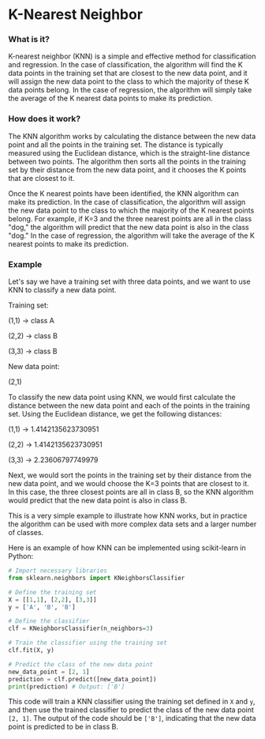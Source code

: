 # K-Nearest Neighbor

### What is it?

K-nearest neighbor (KNN) is a simple and effective method for classification and regression. In the case of classification, the algorithm will find the K data points in the training set that are closest to the new data point, and it will assign the new data point to the class to which the majority of these K data points belong. In the case of regression, the algorithm will simply take the average of the K nearest data points to make its prediction.

### How does it work?

The KNN algorithm works by calculating the distance between the new data point and all the points in the training set. The distance is typically measured using the Euclidean distance, which is the straight-line distance between two points. The algorithm then sorts all the points in the training set by their distance from the new data point, and it chooses the K points that are closest to it.

Once the K nearest points have been identified, the KNN algorithm can make its prediction. In the case of classification, the algorithm will assign the new data point to the class to which the majority of the K nearest points belong. For example, if K=3 and the three nearest points are all in the class "dog," the algorithm will predict that the new data point is also in the class "dog." In the case of regression, the algorithm will take the average of the K nearest points to make its prediction.

### Example

Let's say we have a training set with three data points, and we want to use KNN to classify a new data point.

Training set:

(1,1) -> class A

(2,2) -> class B

(3,3) -> class B

New data point:

(2,1)

To classify the new data point using KNN, we would first calculate the distance between the new data point and each of the points in the training set. Using the Euclidean distance, we get the following distances:

(1,1) -> 1.4142135623730951

(2,2) -> 1.4142135623730951

(3,3) -> 2.23606797749979

Next, we would sort the points in the training set by their distance from the new data point, and we would choose the K=3 points that are closest to it. In this case, the three closest points are all in class B, so the KNN algorithm would predict that the new data point is also in class B.

This is a very simple example to illustrate how KNN works, but in practice the algorithm can be used with more complex data sets and a larger number of classes.



Here is an example of how KNN can be implemented using scikit-learn in Python:

```python
# Import necessary libraries
from sklearn.neighbors import KNeighborsClassifier

# Define the training set
X = [[1,1], [2,2], [3,3]]
y = ['A', 'B', 'B']

# Define the classifier
clf = KNeighborsClassifier(n_neighbors=3)

# Train the classifier using the training set
clf.fit(X, y)

# Predict the class of the new data point
new_data_point = [2, 1]
prediction = clf.predict([new_data_point])
print(prediction) # Output: ['B']
```

This code will train a KNN classifier using the training set defined in `X` and `y`, and then use the trained classifier to predict the class of the new data point `[2, 1]`. The output of the code should be `['B']`, indicating that the new data point is predicted to be in class B.
